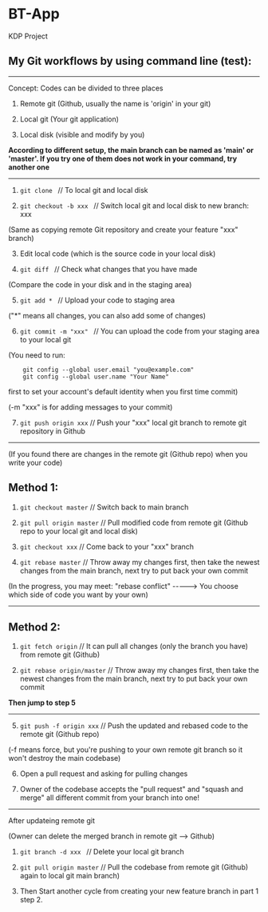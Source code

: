 # BT-App
KDP Project

## My Git workflows by using command line (test):

-----------------------------------------------------------

Concept: Codes can be divided to three places

1. Remote git (Github, usually the name is 'origin' in your git)

2. Local git (Your git application)

3. Local disk (visible and modify by you)

**According to different setup, the main branch can be named as 'main' or 'master'. If you try one of them does not work in your command, try another one**

-----------------------------------------------------------

1. ```git clone ``` // To local git and local disk 

2. ```git checkout -b xxx ``` // Switch local git and local disk to new branch: xxx

(Same as copying remote Git repository and create your feature "xxx" branch)

3. Edit local code (which is the source code in your local disk)

4. ```git diff ``` // Check what changes that you have made 

(Compare the code in your disk and in the staging area)

5. ```git add * ``` // Upload your code to staging area 

("*" means all changes, you can also add some of changes)

6. ```git commit -m "xxx" ``` // You can upload the code from your staging area to your local git

(You need to run: 
```
    git config --global user.email "you@example.com"
    git config --global user.name "Your Name"
```
first to set your account's default identity when you first time commit)

(-m "xxx" is for adding messages to your commit)

7. ```git push origin xxx``` // Push your "xxx" local git branch to remote git repository in Github

-----------------------------------------------------------

(If you found there are changes in the remote git (Github repo) when you write your code)

## Method 1:

1. ```git checkout master``` // Switch back to main branch

2. ```git pull origin master``` // Pull modified code from remote git (Github repo to your local git and local disk)

3. ```git checkout xxx``` // Come back to your "xxx" branch

4. ```git rebase master``` // Throw away my changes first, then take the newest changes from the main branch, next try to put back your own commit

(In the progress, you may meet: "rebase conflict" -----> You choose which side of code you want by your own)

---------------------------------------------------------------

## Method 2:

1. ```git fetch origin``` // It can pull all changes (only the branch you have) from remote git (Github)

2. ```git rebase origin/master``` // Throw away my changes first, then take the newest changes from the main branch, next try to put back your own commit

**Then jump to step 5**

---------------------------------------------------------------

5. ```git push -f origin xxx``` // Push the updated and rebased code to the remote git (Github repo)

(-f means force, but you're pushing to your own remote git branch so it won't destroy the main codebase)

6. Open a pull request and asking for pulling changes 

7. Owner of the codebase accepts the "pull request" and "squash and merge" all different commit from your branch into one!

---------------------------------------------------------------

After updateing remote git 

(Owner can delete the merged branch in remote git --> Github)

1. ```git branch -d xxx ``` // Delete your local git branch

2. ```git pull origin master``` // Pull the codebase from remote git (Github) again to local git main branch)

3. Then Start another cycle from creating your new feature branch in part 1 step 2.

